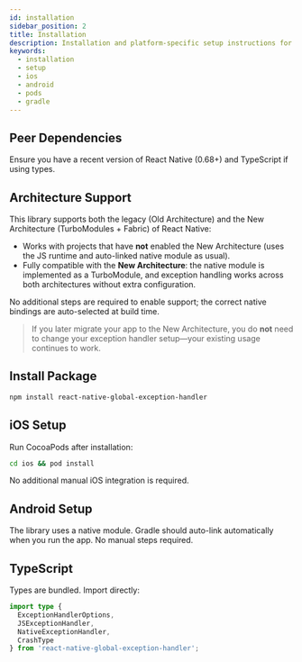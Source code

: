 ```yaml
---
id: installation
sidebar_position: 2
title: Installation
description: Installation and platform-specific setup instructions for react-native-global-exception-handler (iOS, Android, and TypeScript guidance).
keywords:
  - installation
  - setup
  - ios
  - android
  - pods
  - gradle
---
```


## Peer Dependencies

Ensure you have a recent version of React Native (0.68+) and TypeScript if using types.

## Architecture Support

This library supports both the legacy (Old Architecture) and the New Architecture (TurboModules + Fabric) of React Native:

- Works with projects that have **not** enabled the New Architecture (uses the JS runtime and auto-linked native module as usual).
- Fully compatible with the **New Architecture**: the native module is implemented as a TurboModule, and exception handling works across both architectures without extra configuration.

No additional steps are required to enable support; the correct native bindings are auto-selected at build time.

> If you later migrate your app to the New Architecture, you do **not** need to change your exception handler setup—your existing usage continues to work.

## Install Package

```bash npm2yarn
npm install react-native-global-exception-handler
```

## iOS Setup

Run CocoaPods after installation:

```bash
cd ios && pod install
```

No additional manual iOS integration is required.

## Android Setup

The library uses a native module. Gradle should auto-link automatically when you run the app. No manual steps required.

## TypeScript

Types are bundled. Import directly:

```ts
import type { 
  ExceptionHandlerOptions,
  JSExceptionHandler,
  NativeExceptionHandler,
  CrashType
} from 'react-native-global-exception-handler';
```
